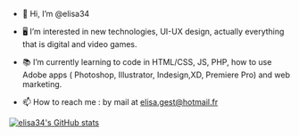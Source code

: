 - 👋 Hi, I’m @elisa34

- 🖥 I’m interested in new technologies, UI-UX design, actually everything that is digital and video games.

- 📚 I’m currently learning to code in HTML/CSS, JS, PHP, how to use Adobe apps ( Photoshop, Illustrator, Indesign,XD, Premiere Pro) and web marketing. 

- 📫 How to reach me : by mail at elisa.gest@hotmail.fr 


[![elisa34's GitHub stats](https://github-readme-stats.vercel.app/api?username=elisa34)](https://github.com/anuraghazra/github-readme-stats)
